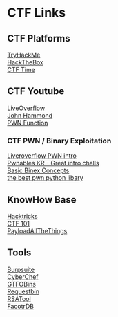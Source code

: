 # CTF Links

## CTF Platforms
[TryHackMe](https://tryhackme.com) </br>
[HackTheBox](https://hackthebox.com)</br>
[CTF Time](https://ctftime.org)</br>


## CTF Youtube
[LiveOverflow](https://www.youtube.com/@LiveOverflow)</br>
[John Hammond](https://www.youtube.com/@_JohnHammond)</br>
[PWN Function](https://www.youtube.com/@PwnFunction)</br>

### CTF PWN / Binary Exploitation
[Liveroverflow PWN intro](https://www.youtube.com/watch?v=iyAyN3GFM7A&list=PLhixgUqwRTjxglIswKp9mpkfPNfHkzyeN&pp=iAQB)</br>
[Pwnables KR - Great intro challs](pwnable.kr)</br>
[Basic Binex Concepts](https://ctf101.org/binary-exploitation/overview/)</br>
[the best pwn python libary](https://docs.pwntools.com/en/stable/)</br>

## KnowHow Base
[Hacktricks](https://book.hacktricks.xyz/welcome/readme)</br>
[CTF 101](https://ctf101.org/)</br>
[PayloadAllTheThings](https://github.com/swisskyrepo/PayloadsAllTheThings)</br>

## Tools
[Burpsuite](https://portswigger.net/burp/communitydownload)</br>
[CyberChef](https://gchq.github.io/CyberChef/)</br>
[GTFOBins](https://gtfobins.github.io/)</br>
[Requestbin](https://pipedream.com/)</br>
[RSATool](https://www.tausquared.net/pages/ctf/rsa.html)</br>
[FacotrDB](http://www.factordb.com/)</br>
